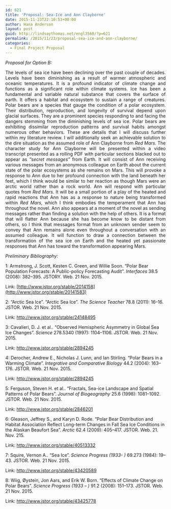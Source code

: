 ```yaml
---
id: 621
title: 'Proposal: Sea-Ice and Ann Clayborne'
date: 2015-11-23T22:10:53+00:00
author: Hana Anderson
layout: post
guid: http://lindsaythomas.net/engl3560/?p=621
permalink: /2015/11/23/proposal-sea-ice-and-ann-clayborne/
categories:
  - Final Project Proposal
---
```

<p style="text-align: justify">
  <em>Proposal for Option B:</em>
</p>

<p style="text-align: justify">
  The levels of sea ice have been declining over the past couple of decades. Levels have been diminishing as a result of warmer atmospheric and oceanic temperatures. It is a profound indicator of climate change and functions as a significant role within climate systems. Ice has been a fundamental and variable natural substance that covers the surface of earth. It offers a habitat and ecosystem to sustain a range of creatures. Polar bears are a species that gauge the condition of a polar ecosystem. Their distribution, reproduction, and longevity of survival depend upon glacial surfaces. They are a prominent species responding to and facing the dangers stemming from the diminishing levels of sea ice. Polar bears are exhibiting dissimilar reproduction patterns and survival habits amongst numerous other behaviors. These are details that I will discuss further within my literature review. I will additionally seek an achievable solution to the dire situation as the assumed role of Ann Clayborne from <em>Red Mars.</em> The character study for Ann Clayborne will be presented within a video transcript presented as a rolling PDF with particular sections blacked out to appear as <em>“secret messages”</em> from Earth. It will consist of Ann receiving various messages from an anonymous colleague on Earth about the current state of the polar ecosystems as she remains on Mars. This will provoke a response to Ann due to her profound connection with the land beneath her feet, which I think would be similar to her reaction as though Mars were an arctic world rather than a rock world. Ann will respond with particular quotes from <em>Red Mars. </em>It will be a small portion of a play of the heated and rapid reactions that Ann has as a response to nature being transformed within <em>Red Mars, </em>which I think embodies the temperament that Ann has throughout the novel. Ann also appears at a moment of the novel as sending messages rather than finding a solution with the help of others. It is a format that will flatter Ann because she has become know to be distant from others, so I think that messages format from an unknown sender seem to convey that Ann remains alone even throughout a conversation with an assumed colleague. It will function to draw a connection between the transformation of the sea ice on Earth and the heated yet passionate responses that Ann has toward the transformation appearing Mars.
</p>

<p style="text-align: justify">
  <em>Preliminary Bibliography:</em>
</p>

1: Armstrong, J. Scott, Kesten C. Green, and Willie Soon. “Polar Bear Population Forecasts: A Public-policy Forecasting Audit”. _Interfaces_ 38.5 (2008): 382–395. JSTORY. Web. 21 Nov. 2015.

Link: [http://www.jstor.org/stable/2014158](http://www.jstor.org/stable/20141583)

2: “Arctic Sea Ice”. “Arctic Sea Ice”. _The Science Teacher_ 78.8 (2011): 16–16. JSTOR. Web. 21 Nov. 2015.

Link: <http://www.jstor.org/stable/24148495>

3: Cavalieri, D. J. et al.. “Observed Hemispheric Asymmetry in Global Sea Ice Changes”. _Science_ 278.5340 (1997): 1104–1106. JSTOR. Web. 21 Nov. 2015.

Link: http://www.jstor.org/stable/2894245

4: Derocher, Andrew E., Nicholas J. Lunn, and Ian Stirling. “Polar Bears in a Warming Climate”. _Integrative and Comparative Biology_ 44.2 (2004): 163–176. JSTOR. Web. 21 Nov. 2015.

Link: <http://www.jstor.org/stable/2894245>

5: Ferguson, Steven H. et al.. “Fractals, Sea-ice Landscape and Spatial Patterns of Polar Bears”. _Journal of Biogeography_ 25.6 (1998): 1081–1092. JSTOR. Web. 21 Nov. 2015.

Link: <http://www.jstor.org/stable/2846201>

6: Gleason, Jeffrey S., and Karyn D. Rode. “Polar Bear Distribution and Habitat Association Reflect Long-term Changes in Fall Sea Ice Conditions in the Alaskan Beaufort Sea”. _Arctic_ 62.4 (2009): 405–417. JSTOR. Web. 21. Nov. 215.

Link: <http://www.jstor.org/stable/40513332>

7: Squire, Vernon A.. “Sea Ice”. _Science Progress (1933- )_ 69.273 (1984): 19–43. JSTOR. Web. 21 Nov. 2015.

Link: <http://www.jstor.org/stable/43420589>

8: Wiig, Øystein, Jon Aars, and Erik W. Born. “Effects of Climate Change on Polar Bears”. _Science Progress (1933 – )_ 91.2 (2008): 151–173. JSTOR. Web. 21 Nov. 2015.

Link: <http://www.jstor.org/stable/43425778>